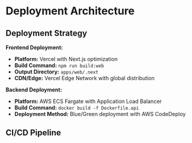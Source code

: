 # Deployment Architecture

## Deployment Strategy

**Frontend Deployment:**
- **Platform:** Vercel with Next.js optimization
- **Build Command:** `npm run build:web`
- **Output Directory:** `apps/web/.next`
- **CDN/Edge:** Vercel Edge Network with global distribution

**Backend Deployment:**
- **Platform:** AWS ECS Fargate with Application Load Balancer
- **Build Command:** `docker build -f Dockerfile.api`
- **Deployment Method:** Blue/Green deployment with AWS CodeDeploy

## CI/CD Pipeline

```yaml